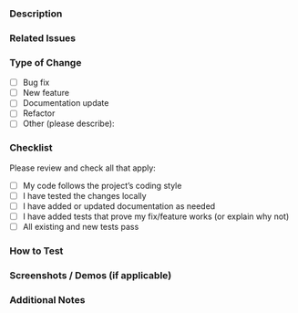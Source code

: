 ### Description
<!-- Please provide a clear and concise description of what this PR does and why it is needed. -->

### Related Issues
<!-- List any related issues, e.g., "Fixes #123" or "Related to #456". -->

### Type of Change
- [ ] Bug fix
- [ ] New feature
- [ ] Documentation update
- [ ] Refactor
- [ ] Other (please describe):

### Checklist
Please review and check all that apply:

- [ ] My code follows the project’s coding style
- [ ] I have tested the changes locally
- [ ] I have added or updated documentation as needed
- [ ] I have added tests that prove my fix/feature works (or explain why not)
- [ ] All existing and new tests pass

### How to Test
<!-- Describe the steps to test your changes. Include setup, commands, and expected results. -->

### Screenshots / Demos (if applicable)
<!-- Add screenshots, GIFs, or links to demos if your change includes UI updates or visual changes. -->

### Additional Notes
<!-- Anything else the maintainer should know? Potential side effects, breaking changes, or areas of concern? -->

<!-- 
**Tips for Contributors:**
- Be concise but thorough.
- If your PR is large, consider breaking it into smaller PRs.
- Tag the maintainer if you need a prompt review.
- Avoid force pushing to the branch after opening the PR, as it can complicate the review process.
-->